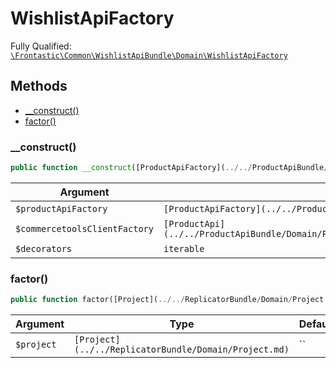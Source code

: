#  WishlistApiFactory

Fully Qualified: [`\Frontastic\Common\WishlistApiBundle\Domain\WishlistApiFactory`](../../../../src/php/WishlistApiBundle/Domain/WishlistApiFactory.php)




## Methods

* [__construct()](#construct)
* [factor()](#factor)


### __construct()


```php
public function __construct([ProductApiFactory](../../ProductApiBundle/Domain/ProductApiFactory.md) $productApiFactory, [ProductApi](../../ProductApiBundle/Domain/ProductApi.md)\Commercetools\ClientFactory $commercetoolsClientFactory, iterable $decorators): mixed
```






Argument|Type|Default|Description
--------|----|-------|-----------
`$productApiFactory`|`[ProductApiFactory](../../ProductApiBundle/Domain/ProductApiFactory.md)`|``|
`$commercetoolsClientFactory`|`[ProductApi](../../ProductApiBundle/Domain/ProductApi.md)\Commercetools\ClientFactory`|``|
`$decorators`|`iterable`|``|

### factor()


```php
public function factor([Project](../../ReplicatorBundle/Domain/Project.md) $project): [WishlistApi](WishlistApi.md)
```






Argument|Type|Default|Description
--------|----|-------|-----------
`$project`|`[Project](../../ReplicatorBundle/Domain/Project.md)`|``|

